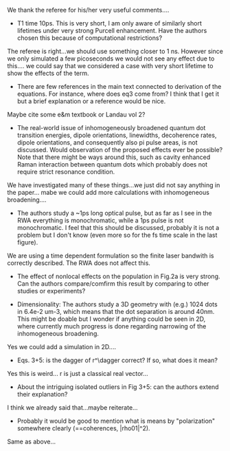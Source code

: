 We thank the referee for his/her very useful comments.... 


* T1 time 10ps. This is very short, I am only aware of similarly short lifetimes under very strong Purcell enhancement. Have the authors chosen this because of computational restrictions?The referee is right...we should use something closer to 1 ns. However since we only simulated a few picoseconds we would not see any effect due to this.... we could say that we considered a case with very short lifetime to show the effects of the term.

* There are few references in the main text connected to derivation of the equations. For instance, where does eq3 come from? I think that I get it but a brief explanation or a reference would be nice.

Maybe cite some e\&m textbook or Landau vol 2?


* The real-world issue of inhomogeneously broadened quantum dot transition energies, dipole orientations, linewidths, decoherencerates, dipole orientations, and consequently also pi pulse areas, isnot discussed. Would observation of the proposed effects ever be possible? Note that there might be ways around this, such as cavity enhanced Raman interaction between quantum dots which probably does not require strict resonance condition.

We have investigated many of these things...we just did not say anything in the paper... mabe we could add more  calculations with inhomogeneous broadening....


* The authors study a ~1ps long optical pulse, but as far as I see in the RWA everything is monochromatic, while a 1ps pulse is not monochromatic. I feel that this should be discussed, probably it is not a problem but I don't know (even more so for the fs time scale in the last figure).

We are using a time dependent formulation so the finite laser bandwith is correctly described. The RWA does not affect this.

* The effect of nonlocal effects on the population in Fig.2a is very strong. Can the authors compare/comfirm this result by comparing to other studies or experiments?


* Dimensionality: The authors study a 3D geometry with (e.g.) 1024 dots in 6.4e-2 um-3, which means that the dot separation is around 40nm. This might be doable but I wonder if anything could be seen in 2D, where currently much progress is done regarding narrowing of the inhomogeneous broadening.

Yes we could add a simulation in 2D....

 * Eqs. 3+5: is the dagger of r^\dagger correct? If so, what does it mean?Yes this is weird... r is just a classical real vector...

* About the intriguing isolated outliers in Fig 3+5: can the authors extend their explanation?

I think we already said that...maybe reiterate...

* Probably it would be good to mention what is means by "polarization" somewhere clearly (==coherences, |rho01|^2).

Same as above...

